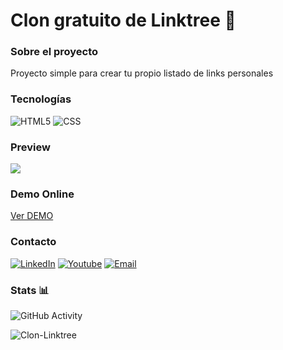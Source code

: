 <h1>Clon gratuito de Linktree 🚀</h1>

### Sobre el proyecto
Proyecto simple para crear tu propio listado de links personales

### Tecnologías
  ![HTML5](https://img.shields.io/badge/-HTML5-333333?style=flat&logo=HTML5)
  ![CSS](https://img.shields.io/badge/-CSS-333333?style=flat&logo=CSS3&logoColor=1572B6)

### Preview

<img src="https://i.imgur.com/IU7ojRh.png">

### Demo Online

<a href="https://dvezzoni.com/info">Ver DEMO</a>

### Contacto
<a href="https://www.linkedin.com/in/dvezzoni/"><img alt="LinkedIn" src="https://img.shields.io/badge/LinkedIn-@dvezzoni-blue?style=flat-square&logo=linkedin"></a>
<a href="https://www.youtube.com/@QARMY-UC"><img alt="Youtube" src="https://img.shields.io/badge/Youtube-QARMY-blue?style=flat-square&logo=youtube"></a>
<a href="mailto:info@dvezzoni.com"><img alt="Email" src="https://img.shields.io/badge/Gmail-info@dvezzoni.com-blue?style=flat-square&logo=gmail"></a>  

### Stats 📊
![GitHub Activity](https://github-readme-stats.vercel.app/api?username=dvezzoni&show_icons=true)
<p align="left"> <img src="https://komarev.com/ghpvc/?username=dvezzoni&label=Profile%20views&color=0e75b6&style=flat" alt="Clon-Linktree" /> </p>
